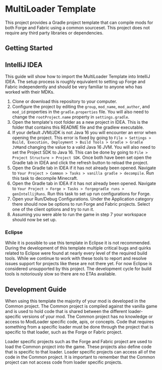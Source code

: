 # MultiLoader Template

This project provides a Gradle project template that can compile mods for both Forge and Fabric using a common
sourceset. This project does not require any third party libraries or dependencies.

## Getting Started

## IntelliJ IDEA

This guide will show how to import the MultiLoader Template into IntelliJ IDEA. The setup process is roughly equivalent
to setting up Forge and Fabric independently and should be very familiar to anyone who has worked with their MDKs.

1. Clone or download this repository to your computer.
2. Configure the project by editing the `group`, `mod_name`, `mod_author`, and `mod_id` properties in
   the `gradle.properties` file. You will also need to change the `rootProject.name`  property in `settings.gradle`.
3. Open the template's root folder as a new project in IDEA. This is the folder that contains this README file and the
   gradlew executable.
4. If your default JVM/JDK is not Java 16 you will encounter an error when opening the project. This error is fixed by
   going to `File > Settings > Build, Execution, Deployment > Build Tools > Gradle > Gradle JVM`and changing the value
   to a valid Java 16 JVM. You will also need to set the Project SDK to Java 16. This can be done by going
   to `File > Project Structure > Project SDK`. Once both have been set open the Gradle tab in IDEA and click the
   refresh button to reload the project.
5. Open the Gradle tab in IDEA if it has not already been opened. Navigate
   to `Your Project > Common > Tasks > vanilla gradle > decompile`. Run this task to decompile Minecraft.
6. Open the Gradle tab in IDEA if it has not already been opened. Navigate
   to `Your Project > Forge > Tasks > forgegradle runs > genIntellijRuns`. Run this task to set up run configurations
   for Forge.
7. Open your Run/Debug Configurations. Under the Application category there should now be options to run Forge and
   Fabric projects. Select one of the client options and try to run it.
8. Assuming you were able to run the game in step 7 your workspace should now be set up.

### Eclipse

While it is possible to use this template in Eclipse it is not recommended. During the development of this template
multiple critical bugs and quirks related to Eclipse were found at nearly every level of the required build tools. While
we continue to work with these tools to report and resolve issues support for projects like these are not there yet. For
now Eclipse is considered unsupported by this project. The development cycle for build tools is notoriously slow so
there are no ETAs available.

## Development Guide

When using this template the majority of your mod is developed in the Common project. The Common project is compiled
against the vanilla game and is used to hold code that is shared between the different loader-specific versions of your
mod. The Common project has no knowledge or access to ModLoader specific code, apis, or concepts. Code that requires
something from a specific loader must be done through the project that is specific to that loader, such as the Forge or
Fabric project.

Loader specific projects such as the Forge and Fabric project are used to load the Common project into the game. These
projects also define code that is specific to that loader. Loader specific projects can access all of the code in the
Common project. It is important to remember that the Common project can not access code from loader specific projects.
